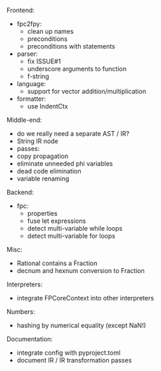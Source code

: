 Frontend:
 - fpc2fpy:
   - clean up names
   - preconditions
   - preconditions with statements
 - parser:
   - fix ISSUE#1
   - underscore arguments to function
   - f-string
 - language:
   - support for vector addition/multiplication
 - formatter:
   - use IndentCtx

Middle-end:
 - do we really need a separate AST / IR?
 - String IR node
 - passes:
  - copy propagation
  - eliminate unneeded phi variables
  - dead code elimination
  - variable renaming

Backend:
 - fpc:
    - properties
    - fuse let expressions
    - detect multi-variable while loops
    - detect multi-variable for loops

Misc:
 - Rational contains a Fraction
 - decnum and hexnum conversion to Fraction

Interpreters:
 - integrate FPCoreContext into other interpreters

Numbers:
  - hashing by numerical equality (except NaN!)

Documentation:
  - integrate config with pyproject.toml
  - document IR / IR transformation passes
